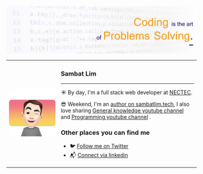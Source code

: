 ![](./0.jpg)
<table border="0" cellspacing="0" cellpadding="0">
  <tr>
    <td style="border: 0";>
      <img width="400" src="./profile.jpg" />
    </td>
    <td style="border: 0";>
      <h3>
        Sambat Lim
      </h3>
      <hr>
      <p>
        ☀️ By day, I'm a full stack web developer at <a href="https://www.nectec.or.th/en/">NECTEC<a/>.
      </p>
      <p>
        😎 Weekend, I'm an <a href="https://sambat-tech.netlify.app/">author on sambatlim.tech</a>, I also love sharing <a href="https://www.youtube.com/channel/UCs4y2CueccxT6ZmAAlZkBNQ?view_as=subscriber">General knowledge youtube channel</a> and <a href="https://www.youtube.com/channel/UCboO92SLHoZp1eq_bcFLGNQ">Programming youtube channel</a> .
      </p>
      <h3>Other places you can find me</h3>
      <ul>
        <li>
          🐦 <a href="https://twitter.com/Sambathlim86">Follow me on Twitter</a>
        </li>
        <li>
          📬 <a href="https://www.linkedin.com/in/sambatlim/">Connect via linkedin</a>
        </li>
      </ul>
    </td>
  </tr>
</table>

